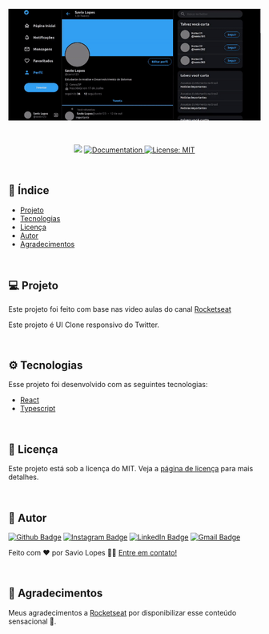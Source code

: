 <p align="center">
  <img alt="twitter" src=".github/01.gif" width="800px">
</p>

<br>

<p align="center">
   <img src="https://img.shields.io/badge/version-0.0.1-yellow.svg" />
  
  <a href="https://github.com/savio-2-lopes">
    <img alt="Documentation" src="https://img.shields.io/badge/documentation-yes-brightgreen.svg" target="_blank" />
  </a>
 
 <a href="https://github.com/savio-2-lopes">
    <img alt="License: MIT" src="https://img.shields.io/badge/License-MIT-blue.svg" target="_blank" />
  </a>
</p>

<br>

## :memo: Índice

- [Projeto](#sobre)
- [Tecnologias](#tecnologias)
- [Licença](#licenca)
- [Autor](#autor)
- [Agradecimentos](#agradecimentos)

<br>

<a id="sobre"></a>

## 💻 Projeto

Este projeto foi feito com base nas video aulas do canal [Rocketseat](https://www.youtube.com/channel/UCSfwM5u0Kce6Cce8_S72olg)

Este projeto é UI Clone responsivo do Twitter.

<br>

<a id="tecnologias"></a>

## ⚙️ Tecnologias

Esse projeto foi desenvolvido com as seguintes tecnologias:

- [React](https://reactjs.org)
- [Typescript](https://www.typescriptlang.org/)

<br>

<a id="licenca"></a>

## :memo: Licença

Este projeto está sob a licença do MIT. Veja a [página de licença](https://opensource.org/licenses/MIT) para mais detalhes.

<br>

<a id="autor"></a>

## 🦸 Autor

[![Github Badge](https://img.shields.io/badge/-Github-373737?style=flat&logo=Github&logoColor=white)](https://github.com/savio-2-lopes)
[![Instagram Badge](https://img.shields.io/badge/-Instagram-8a3ab9?style=flat&logo=instagram&logoColor=white)](https://www.instagram.com/savioaugulopes/)
[![LinkedIn Badge](https://img.shields.io/badge/-LinkedIn-blue?style=flat&logo=linkedin&logoColor=white)](https://www.linkedin.com/in/savio-lopes/)
[![Gmail Badge](https://img.shields.io/badge/-Gmail-c14438?style=flat&logo=gmail&logoColor=white)](mailto:savio.dev.lopes@gmail.com)

Feito com ❤️ por Savio Lopes 👋🏽 [Entre em contato!](https://www.linkedin.com/in/savio-lopes/)

<br>

<a id="agradecimentos"></a>

## 💙 Agradecimentos

Meus agradecimentos a [Rocketseat](https://www.rocketseat.com.br) por disponibilizar esse conteúdo sensacional 🚀.

